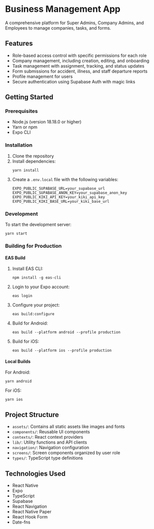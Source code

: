 # Business Management App

A comprehensive platform for Super Admins, Company Admins, and Employees to manage companies, tasks, and forms.

## Features

- Role-based access control with specific permissions for each role
- Company management, including creation, editing, and onboarding
- Task management with assignment, tracking, and status updates
- Form submissions for accident, illness, and staff departure reports
- Profile management for users
- Secure authentication using Supabase Auth with magic links

## Getting Started

### Prerequisites

- Node.js (version 18.18.0 or higher)
- Yarn or npm
- Expo CLI

### Installation

1. Clone the repository
2. Install dependencies:
   ```
   yarn install
   ```
3. Create a `.env.local` file with the following variables:
   ```
   EXPO_PUBLIC_SUPABASE_URL=your_supabase_url
   EXPO_PUBLIC_SUPABASE_ANON_KEY=your_supabase_anon_key
   EXPO_PUBLIC_KIKI_API_KEY=your_kiki_api_key
   EXPO_PUBLIC_KIKI_BASE_URL=your_kiki_base_url
   ```

### Development

To start the development server:

```
yarn start
```

### Building for Production

#### EAS Build

1. Install EAS CLI:

   ```
   npm install -g eas-cli
   ```

2. Login to your Expo account:

   ```
   eas login
   ```

3. Configure your project:

   ```
   eas build:configure
   ```

4. Build for Android:

   ```
   eas build --platform android --profile production
   ```

5. Build for iOS:
   ```
   eas build --platform ios --profile production
   ```

#### Local Builds

For Android:

```
yarn android
```

For iOS:

```
yarn ios
```

## Project Structure

- `assets/`: Contains all static assets like images and fonts
- `components/`: Reusable UI components
- `contexts/`: React context providers
- `lib/`: Utility functions and API clients
- `navigation/`: Navigation configuration
- `screens/`: Screen components organized by user role
- `types/`: TypeScript type definitions

## Technologies Used

- React Native
- Expo
- TypeScript
- Supabase
- React Navigation
- React Native Paper
- React Hook Form
- Date-fns
